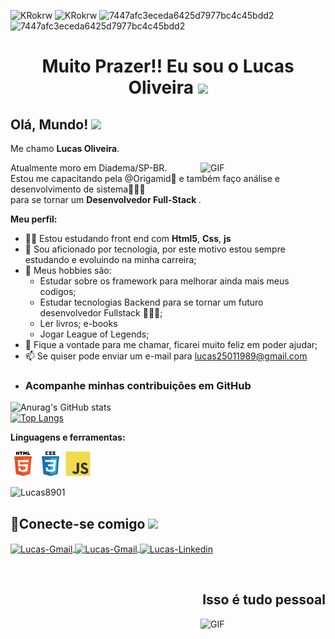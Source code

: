 ![KRokrw](https://user-images.githubusercontent.com/69019626/121712931-a8ce1680-cab2-11eb-9279-296e14231b69.gif)
![KRokrw](https://user-images.githubusercontent.com/69019626/121712995-ba172300-cab2-11eb-8bcb-bb247af0e1f4.gif)
![7447afc3eceda6425d7977bc4c45bdd2](https://user-images.githubusercontent.com/69019626/121713883-b3d57680-cab3-11eb-8050-92a4d59de51d.gif)
![7447afc3eceda6425d7977bc4c45bdd2](https://user-images.githubusercontent.com/69019626/121713961-c8197380-cab3-11eb-86eb-9b1d9977c03d.gif)
# <h1 align="center">Muito Prazer!! Eu sou o Lucas Oliveira <img src=https://user-images.githubusercontent.com/69019626/121617143-bb0c6e00-ca3a-11eb-83b4-7cc7feffd65a.gif width="30"></h1>
## Olá, Mundo! <img src=https://github.com/TheDudeThatCode/TheDudeThatCode/blob/master/Assets/Earth.gif width="30">


<p align="left" >
Me chamo <b> Lucas Oliveira</b>.
</p>

<img align="right" alt="GIF" src=https://user-images.githubusercontent.com/69019626/121686296-5df2d580-ca97-11eb-8e38-2763a32e5381.gif width="200">

<p align="left" >
Atualmente moro em Diadema/SP-BR.<br />
Estou me capacitando pela @Origamid🐺 e também faço análise e desenvolvimento de sistema👨🏼‍🎓 <br/> para se tornar um <b>Desenvolvedor Full-Stack </b>.
</p>

**Meu perfil:**

- 👩‍💻 Estou estudando front end com **Html5**, **Css**, **js** 
- 💼 Sou aficionado por tecnologia, por este motivo estou sempre estudando e evoluindo na minha carreira;
- 👾 Meus hobbies são: 
  - Estudar sobre os framework para melhorar ainda mais meus codigos; 
  - Estudar tecnologias Backend para se tornar um futuro desenvolvedor Fullstack 👨🏽‍💻;
  - Ler livros; e-books
  - Jogar League of Legends;
- 💬 Fique a vontade para me chamar, ficarei muito feliz em poder ajudar;
- 📫 Se quiser pode enviar um e-mail para lucas25011989@gmail.com <br/>
- ### Acompanhe minhas contribuições em GitHub

 ![Anurag's GitHub stats](https://github-readme-stats.vercel.app/api?username=Lucas8901&show_icons=true&theme=radical) <br/>
 [![Top Langs](https://github-readme-stats.vercel.app/api/top-langs/?username=Lucas8901&show_icons=true&theme=radical)](https://github.com/Lucas8901/github-readme-stats)

**Linguagens e ferramentas:**  

<p align="left">
<img src="https://raw.githubusercontent.com/devicons/devicon/master/icons/html5/html5-original-wordmark.svg" alt="html5" width="40" height="40"/> 
<img src="https://raw.githubusercontent.com/devicons/devicon/master/icons/css3/css3-original-wordmark.svg" alt="css3" width="40" height="40"/> 
<img src="https://raw.githubusercontent.com/devicons/devicon/master/icons/javascript/javascript-original.svg" alt="javascript" width="40" height="40"/> 
  <p align="left"> <img src="https://komarev.com/ghpvc/?username=Lucas8901" alt="Lucas8901"<p/>
  
</p>

<p align="left">
<h2>🔗Conecte-se comigo <img src=https://user-images.githubusercontent.com/69019626/121693520-9b5b6100-ca9f-11eb-9667-aea4b1578685.gif width="70"></h2>

<a href="https://discord.com/channels/@me" target="_blank">
  <img align="center" alt="Lucas-Gmail"src= "https://img.shields.io/badge/Discord-7289DA?style=for-the-badge&logo=discord&logoColor=white">
</a>

<a href="https://github.com/Lucas8901" target="_blank">
  <img align="center" alt="Lucas-Gmail"src= "https://img.shields.io/badge/GitHub-100000?style=for-the-badge&logo=github&logoColor=white">
</a>

<a href="https://www.linkedin.com/in/lucas-logistica/" target="_blank">
  <img align="center" alt="Lucas-Linkedin" src= "https://img.shields.io/badge/LinkedIn-0077B5?style=for-the-badge&logo=linkedin&logoColor=white" style="max-width:100%;">
</a>

 </p> <br>
 
  <h2 align="right"> Isso é tudo pessoal</h2>
   <img align="right" alt="GIF" src=https://user-images.githubusercontent.com/69019626/121713991-cea7eb00-cab3-11eb-833a-f5c26d056a05.gif width="200"
 
 
 
 
 








